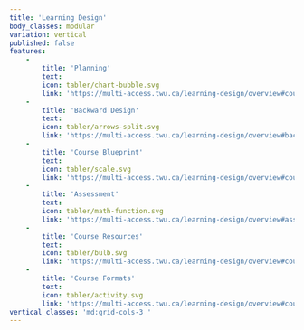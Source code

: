 ```yaml
---
title: 'Learning Design'
body_classes: modular
variation: vertical
published: false
features:
    -
        title: 'Planning'
        text:
        icon: tabler/chart-bubble.svg
        link: 'https://multi-access.twu.ca/learning-design/overview#course-planning'
    -
        title: 'Backward Design'
        text:
        icon: tabler/arrows-split.svg
        link: 'https://multi-access.twu.ca/learning-design/overview#backward-design-1'
    -
        title: 'Course Blueprint'
        text:
        icon: tabler/scale.svg
        link: 'https://multi-access.twu.ca/learning-design/overview#course-blueprint-1'
    -
        title: 'Assessment'
        text:
        icon: tabler/math-function.svg
        link: 'https://multi-access.twu.ca/learning-design/overview#assessment-2'
    -
        title: 'Course Resources'
        text:
        icon: tabler/bulb.svg
        link: 'https://multi-access.twu.ca/learning-design/overview#course-resources-1'
    -
        title: 'Course Formats'
        text:
        icon: tabler/activity.svg
        link: 'https://multi-access.twu.ca/learning-design/overview#course-formats-1'
vertical_classes: 'md:grid-cols-3 '
---
```

